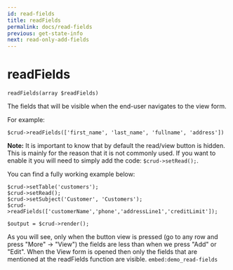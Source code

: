 ```yaml
---
id: read-fields
title: readFields
permalink: docs/read-fields
previous: get-state-info
next: read-only-add-fields
---
```


# readFields


<pre><code class="language-php">readFields(array $readFields)</code></pre>
The fields that will be visible when the end-user navigates to the view form.

For example:
<pre><code class="language-php">$crud->readFields(['first_name', 'last_name', 'fullname', 'address'])</code></pre>

<strong>Note:</strong> It is important to know that by default the read/view button is hidden. This is mainly for the reason that it is not commonly used. If you want to enable it you will need to simply add the code: <code>$crud->setRead();</code>.

You can find a fully working example below:
<pre><code class="language-php">$crud->setTable('customers');
$crud->setRead();
$crud->setSubject('Customer', 'Customers');
$crud->readFields(['customerName','phone','addressLine1','creditLimit']);

$output = $crud->render();</code></pre>

As you will see, only when the button view is pressed (go to any row and press "More" -> "View") the fields are less than when we press "Add" or "Edit". When the View form is opened then only the fields that are mentioned at the readFields function are visible.
`embed:demo_read-fields`